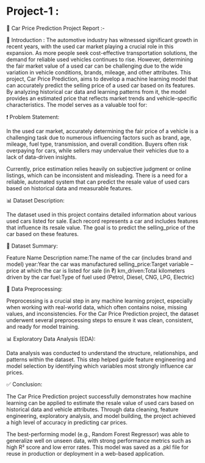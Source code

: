 # Project-1 :

🚗 Car Price Prediction Project Report :-

📘 Introduction :
The automotive industry has witnessed significant growth in recent years, with the used car market playing a crucial role in this expansion. As more people seek cost-effective transportation solutions, the demand for reliable used vehicles continues to rise. However, determining the fair market value of a used car can be challenging due to the wide variation in vehicle conditions, brands, mileage, and other attributes.
This project, Car Price Prediction, aims to develop a machine learning model that can accurately predict the selling price of a used car based on its features. By analyzing historical car data and learning patterns from it, the model provides an estimated price that reflects market trends and vehicle-specific characteristics.
The model serves as a valuable tool for:

❗ Problem Statement:

In the used car market, accurately determining the fair price of a vehicle is a challenging task due to numerous influencing factors such as brand, age, mileage, fuel type, transmission, and overall condition. Buyers often risk overpaying for cars, while sellers may undervalue their vehicles due to a lack of data-driven insights.

Currently, price estimation relies heavily on subjective judgment or online listings, which can be inconsistent and misleading. There is a need for a reliable, automated system that can predict the resale value of used cars based on historical data and measurable features.

📊 Dataset Description:

The dataset used in this project contains detailed information about various used cars listed for sale. Each record represents a car and includes features that influence its resale value. The goal is to predict the selling_price of the car based on these features.

📌 Dataset Summary:

Feature Name	Description
name:The name of the car (includes brand and model)
year:Year the car was manufactured
selling_price:Target variable – price at which the car is listed for sale (in ₹)
km_driven:Total kilometers driven by the car
fuel:Type of fuel used (Petrol, Diesel, CNG, LPG, Electric)

🧹 Data Preprocessing:

Preprocessing is a crucial step in any machine learning project, especially when working with real-world data, which often contains noise, missing values, and inconsistencies. For the Car Price Prediction project, the dataset underwent several preprocessing steps to ensure it was clean, consistent, and ready for model training.

📊 Exploratory Data Analysis (EDA):

Data analysis was conducted to understand the structure, relationships, and patterns within the dataset. This step helped guide feature engineering and model selection by identifying which variables most strongly influence car prices.

✅ Conclusion:

The Car Price Prediction project successfully demonstrates how machine learning can be applied to estimate the resale value of used cars based on historical data and vehicle attributes. Through data cleaning, feature engineering, exploratory analysis, and model building, the project achieved a high level of accuracy in predicting car prices.

The best-performing model (e.g., Random Forest Regressor) was able to generalize well on unseen data, with strong performance metrics such as high R² score and low error rates. This model was saved as a .pkl file for reuse in production or deployment in a web-based application.



